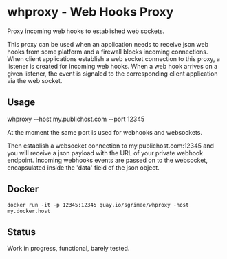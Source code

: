 # whproxy - Web Hooks Proxy

Proxy incoming web hooks to established web sockets.

This proxy can be used when an application needs to receive json web hooks from some platform and a firewall blocks incoming connections. When client applications establish a web socket connection to this proxy, a listener is created for incoming web hooks. When a web hook arrives on a given listener, the event is signaled to the corresponding client application via the web socket.

## Usage

whproxy --host my.publichost.com --port 12345

At the moment the same port is used for webhooks and websockets.

Then establish a websocket connection to my.publichost.com:12345 and you will receive a json payload with the URL of your private webhook endpoint.
Incoming webhooks events are passed on to the websocket, encapsulated inside the 'data' field of the json object.

## Docker

```docker run -it -p 12345:12345 quay.io/sgrimee/whproxy -host my.docker.host```

## Status

Work in progress, functional, barely tested.

